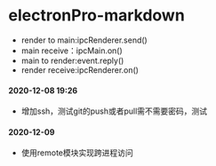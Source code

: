 # electronPro-markdown
 - render to main:ipcRenderer.send()
 - main receive：ipcMain.on()
 - main to render:event.reply()
 - render receive:ipcRenderer.on()
#### 2020-12-08 19:26 
 - 增加ssh，测试git的push或者pull需不需要密码，测试

#### 2020-12-09 
 - 使用remote模块实现跨进程访问